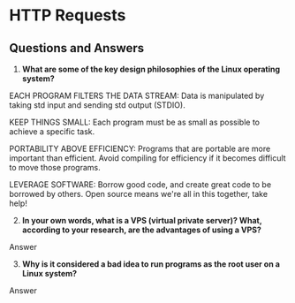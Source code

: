 # HTTP Requests 
## Questions and Answers

1. **What are some of the key design philosophies of the Linux operating system?**

  EACH PROGRAM FILTERS THE DATA STREAM: Data is manipulated by taking std input and sending std output (STDIO).

  KEEP THINGS SMALL: Each program must be as small as possible to achieve a specific task.

  PORTABILITY ABOVE EFFICIENCY: Programs that are portable are more important than efficient.  Avoid compiling for efficiency if it becomes difficult to move those programs.

  LEVERAGE SOFTWARE: Borrow good code, and create great code to be borrowed by others. Open source means we're all in this together, take help!

2. **In your own words, what is a VPS (virtual private server)? What, according to your research, are the advantages of using a VPS?**

  Answer

3. **Why is it considered a bad idea to run programs as the root user on a Linux system?**

  Answer